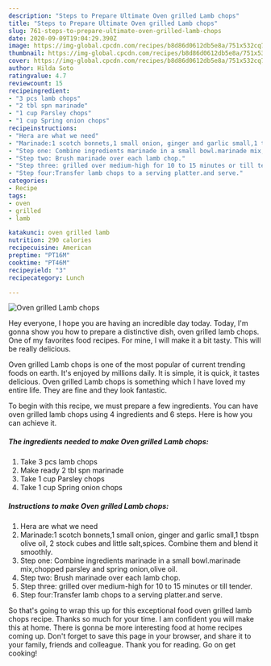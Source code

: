 ```yaml
---
description: "Steps to Prepare Ultimate Oven grilled Lamb chops"
title: "Steps to Prepare Ultimate Oven grilled Lamb chops"
slug: 761-steps-to-prepare-ultimate-oven-grilled-lamb-chops
date: 2020-09-09T19:04:29.390Z
image: https://img-global.cpcdn.com/recipes/b8d86d0612db5e8a/751x532cq70/oven-grilled-lamb-chops-recipe-main-photo.jpg
thumbnail: https://img-global.cpcdn.com/recipes/b8d86d0612db5e8a/751x532cq70/oven-grilled-lamb-chops-recipe-main-photo.jpg
cover: https://img-global.cpcdn.com/recipes/b8d86d0612db5e8a/751x532cq70/oven-grilled-lamb-chops-recipe-main-photo.jpg
author: Hilda Soto
ratingvalue: 4.7
reviewcount: 15
recipeingredient:
- "3 pcs lamb chops"
- "2 tbl spn marinade"
- "1 cup Parsley chops"
- "1 cup Spring onion chops"
recipeinstructions:
- "Hera are what we need"
- "Marinade:1 scotch bonnets,1 small onion, ginger and garlic small,1 tbspn olive oil, 2 stock cubes and little salt,spices. Combine them and blend it smoothly."
- "Step one: Combine ingredients marinade in a small bowl.marinade mix,chopped parsley and spring onion,olive oil."
- "Step two: Brush marinade over each lamb chop."
- "Step three: grilled over medium-high for 10 to 15 minutes or till tender."
- "Step four:Transfer lamb chops to a serving platter.and serve."
categories:
- Recipe
tags:
- oven
- grilled
- lamb

katakunci: oven grilled lamb 
nutrition: 290 calories
recipecuisine: American
preptime: "PT16M"
cooktime: "PT46M"
recipeyield: "3"
recipecategory: Lunch

---
```



![Oven grilled Lamb chops](https://img-global.cpcdn.com/recipes/b8d86d0612db5e8a/751x532cq70/oven-grilled-lamb-chops-recipe-main-photo.jpg)

Hey everyone, I hope you are having an incredible day today. Today, I'm gonna show you how to prepare a distinctive dish, oven grilled lamb chops. One of my favorites food recipes. For mine, I will make it a bit tasty. This will be really delicious.

Oven grilled Lamb chops is one of the most popular of current trending foods on earth. It's enjoyed by millions daily. It is simple, it is quick, it tastes delicious. Oven grilled Lamb chops is something which I have loved my entire life. They are fine and they look fantastic.




To begin with this recipe, we must prepare a few ingredients. You can have oven grilled lamb chops using 4 ingredients and 6 steps. Here is how you can achieve it.

<!--inarticleads1-->

##### The ingredients needed to make Oven grilled Lamb chops:

1. Take 3 pcs lamb chops
1. Make ready 2 tbl spn marinade
1. Take 1 cup Parsley chops
1. Take 1 cup Spring onion chops




<!--inarticleads2-->

##### Instructions to make Oven grilled Lamb chops:

1. Hera are what we need
1. Marinade:1 scotch bonnets,1 small onion, ginger and garlic small,1 tbspn olive oil, 2 stock cubes and little salt,spices. Combine them and blend it smoothly.
1. Step one: Combine ingredients marinade in a small bowl.marinade mix,chopped parsley and spring onion,olive oil.
1. Step two: Brush marinade over each lamb chop.
1. Step three: grilled over medium-high for 10 to 15 minutes or till tender.
1. Step four:Transfer lamb chops to a serving platter.and serve.




So that's going to wrap this up for this exceptional food oven grilled lamb chops recipe. Thanks so much for your time. I am confident you will make this at home. There is gonna be more interesting food at home recipes coming up. Don't forget to save this page in your browser, and share it to your family, friends and colleague. Thank you for reading. Go on get cooking!

